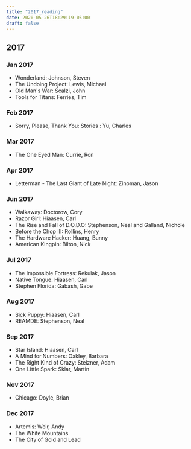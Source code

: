 ```yaml
---
title: "2017_reading"
date: 2020-05-26T18:29:19-05:00
draft: false
---
```


## 2017
### Jan 2017
* Wonderland: Johnson, Steven
* The Undoing Project: Lewis, Michael
* Old Man's War: Scalzi, John
* Tools for Titans: Ferries, Tim


### Feb 2017
* Sorry, Please, Thank You: Stories : Yu, Charles

### Mar 2017
* The One Eyed Man: Currie, Ron

### Apr 2017
* Letterman - The Last Giant of Late Night: Zinoman, Jason

### Jun 2017
* Walkaway: Doctorow, Cory
* Razor Girl: Hiaasen, Carl
* The Rise and Fall of D.O.D.O: Stephenson, Neal and Galland, Nichole
* Before the Chop III: Rollins, Henry
* The Hardware Hacker: Huang, Bunny
* American Kingpin: Bilton, Nick

### Jul 2017
* The Impossible Fortress: Rekulak, Jason
* Native Tongue: Hiaasen, Carl
* Stephen Florida: Gabash, Gabe

### Aug 2017
* Sick Puppy: Hiaasen, Carl
* REAMDE: Stephenson, Neal

### Sep 2017
* Star Island: Hiaasen, Carl
* A Mind for Numbers: Oakley, Barbara
* The Right Kind of Crazy: Stelzner, Adam
* One Little Spark: Sklar, Martin


### Nov 2017
* Chicago: Doyle, Brian

### Dec 2017
* Artemis: Weir, Andy
* The White Mountains
* The City of Gold and Lead
